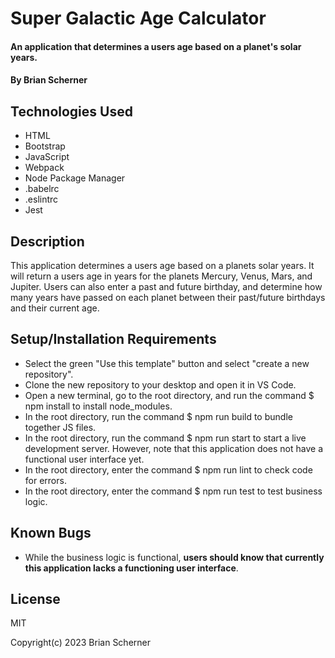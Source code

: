 # Super Galactic Age Calculator

#### An application that determines a users age based on a planet's solar years.

#### By Brian Scherner

## Technologies Used

* HTML
* Bootstrap
* JavaScript
* Webpack
* Node Package Manager
* .babelrc
* .eslintrc
* Jest

## Description

This application determines a users age based on a planets solar years. It will return a users age in years for the planets Mercury, Venus, Mars, and Jupiter. Users can also enter a past and future birthday, and determine how many years have passed on each planet between their past/future birthdays and their current age.

## Setup/Installation Requirements

* Select the green "Use this template" button and select "create a new repository".
* Clone the new repository to your desktop and open it in VS Code.
* Open a new terminal, go to the root directory, and run the command $ npm install to install node_modules.
* In the root directory, run the command $ npm run build to bundle together JS files.
* In the root directory, run the command $ npm run start to start a live development server. However, note that this application does not have a functional user interface yet.
* In the root directory, enter the command $ npm run lint to check code for errors.
* In the root directory, enter the command $ npm run test to test business logic.

## Known Bugs

* While the business logic is functional, __users should know that currently this application lacks a functioning user interface__.

## License

MIT

Copyright(c) 2023 Brian Scherner